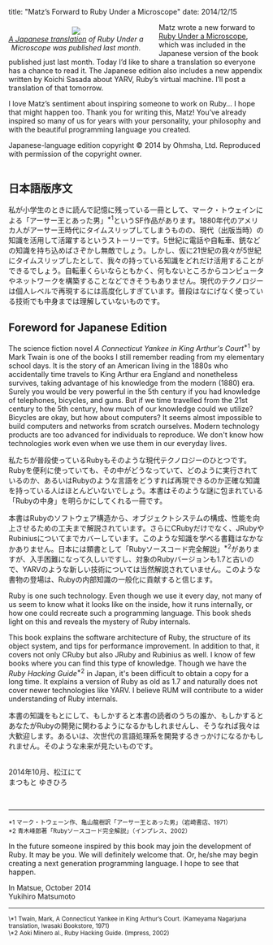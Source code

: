 title: "Matz’s Forward to Ruby Under a Microscope"
date: 2014/12/15

<div style="float: left; padding: 7px 30px 0px 0px; text-align: center;">
  <img src="http://patshaughnessy.net/assets/2014/12/15/rumja_cover.png"><br/>
  <i><a href="http://shop.ohmsha.co.jp/shopdetail/000000004065/">A Japanese translation</a> of Ruby Under a<br/>Microscope was published last month.</i>
</div>

Matz wrote a new forward to [Ruby Under a
Microscope](http://patshaughnessy.net/ruby-under-a-microscope), which was
included in the Japanese version of the book published just last month. Today
I’d like to share a translation so everyone has a chance to read it. The
Japanese edition also includes a new appendix written by Koichi Sasada about
YARV, Ruby’s virtual machine. I’ll post a translation of that tomorrow.

I love Matz’s sentiment about inspiring someone to work on Ruby… I hope that
might happen too. Thank you for writing this, Matz! You’ve already inspired so
many of us for years with your personality, your philosophy and with the
beautiful programming language you created.

Japanese-language edition copyright &copy; 2014 by Ohmsha, Ltd. Reproduced with
permission of the copyright owner.

<div style="clear: left"></div>

<div class="jp">
<h2>日本語版序文</h2>
<p class="jp">
私が小学生のときに読んで記憶に残っている一冊として、マーク・トウェインによる「アーサー王とあった男」<sup>*1</sup>というSF作品があります。1880年代のアメリカ人がアーサー王時代にタイムスリップしてしまうものの、現代（出版当時）の知識を活用して活躍するというストーリーです。5世紀に電話や自転車、銃などの知識を持ち込めばさぞかし無敵でしょう。しかし、仮に21世紀の我々が5世紀にタイムスリップしたとして、我々の持っている知識をどれだけ活用することができるでしょう。自転車くらいならともかく、何もないところからコンピュータやネットワークを構築することなどできそうもありません。現代のテクノロジーは個人レベルで再現するには高度化しすぎています。普段はなにげなく使っている技術でも中身までは理解していないものです。
</p>
</div>

<h2>Foreword for Japanese Edition</h2>
<p>The science fiction novel <cite class="book">A Connecticut Yankee in King Arthur's
Court</cite><sup>*1</sup> by Mark Twain is one of the books I still remember reading from my
elementary school days. It is the story of an American living in the 1880s who accidentally
time travels to King Arthur era England and nonetheless survives, taking
advantage of his knowledge from the modern (1880) era. Surely you would be very
powerful in the 5th century if you had knowledge of telephones, bicycles, and
guns.  But if we time travelled from the 21st century to the 5th century, how
much of our knowledge could we utilize?  Bicycles are okay, but how about
computers? It seems almost impossible to build computers and networks from
scratch ourselves.  Modern technology products are too advanced for individuals
to reproduce. We don't know how technologies work even when we use them in our
everyday lives.</p>

<div class="jp">
<p>
私たちが普段使っているRubyもそのような現代テクノロジーのひとつです。Rubyを便利に使っていても、その中がどうなっていて、どのように実行されているのか、あるいはRubyのような言語をどうすれば再現できるのか正確な知識を持っている人はほとんどいないでしょう。本書はそのような謎に包まれている「Rubyの中身」を明らかにしてくれる一冊です。
</p>
<p>
本書はRubyのソフトウェア構造から、オブジェクトシステムの構成、性能を向上させるための工夫まで解説されています。さらにCRubyだけでなく、JRubyやRubiniusについてまでカバーしています。このような知識を学べる書籍はなかなかありません。日本には類書として「Rubyソースコード完全解説」<sup>*2</sup>がありますが、入手困難になって久しいですし、対象のRubyバージョンも1.7と古いので、YARVのような新しい技術については当然解説されていません。このような書物の登場は、Rubyの内部知識の一般化に貢献すると信じます。
</p>
</div>

Ruby is one such technology. Even though we use it every day, not many of us
seem to know what it looks like on the inside, how it runs internally, or how
one could recreate such a programming language. This book sheds light on this and
reveals the mystery of Ruby internals.

This book explains the software architecture of Ruby, the structure of its
object system, and tips for performance improvement. In addition to that, it
covers not only CRuby but also JRuby and Rubinius as well. I know of few books
where you can find this type of knowledge. Though we have the <cite
class="book">Ruby Hacking Guide</cite><sup>*2</sup> in Japan, it's been
difficult to obtain a copy for a long time. It explains a version of Ruby as
old as 1.7 and naturally does not cover newer technologies like YARV. I believe
RUM will contribute to a wider understanding of Ruby internals.

<div class="jp">
<p>
本書の知識をもとにして、もしかすると本書の読者のうちの誰か、もしかするとあなたがRubyの開発に関わるようになるかもしれませんし、そうなれば我々は大歓迎します。あるいは、次世代の言語処理系を開発するきっかけになるかもしれません。そのような未来が見たいものです。
</p>
<p>
<br/>
2014年10月、松江にて<br/>
まつもと ゆきひろ
</p>
<br/>
<hr align="left"/>
<small>*1 マーク・トウェーン作、亀山龍樹訳「アーサー王とあった男」（岩崎書店、1971）<br/>
*2 青木峰郎著「Rubyソースコード完全解説」（インプレス、2002）</small>
</div>

In the future someone inspired by this book may join the development of Ruby.
It may be you. We will definitely welcome that. Or, he/she may begin creating a
next generation programming language. I hope to see that happen.

In Matsue, October 2014<br/>
Yukihiro Matsumoto
<br/>
<hr align="left"/>
<small>\*1 Twain, Mark, A Connecticut Yankee in King Arthur’s Court. (Kameyama Nagarjuna translation, Iwasaki Bookstore, 1971)<br/>
\*2 Aoki Minero al., Ruby Hacking Guide. (Impress, 2002)</small>
